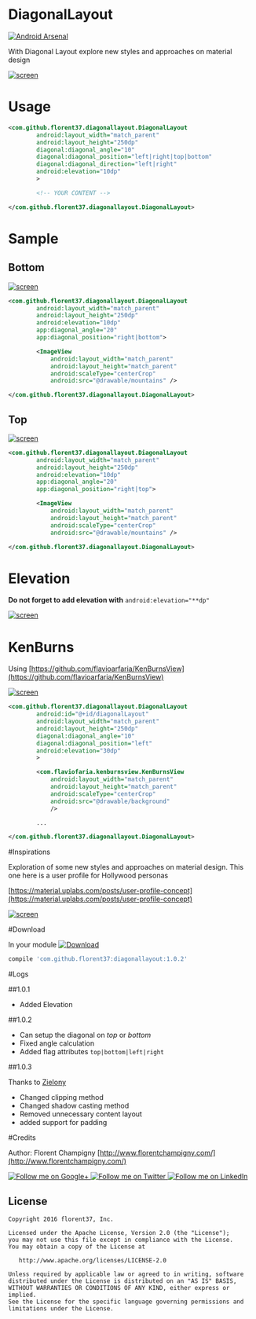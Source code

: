 # DiagonalLayout

[![Android Arsenal](https://img.shields.io/badge/Android%20Arsenal-DiagonalLayout-brightgreen.svg?style=flat)](http://android-arsenal.com/details/1/4530)

With Diagonal Layout explore new styles and approaches on material design

[![screen](https://raw.githubusercontent.com/florent37/DiagonalLayout/master/media/sample.gif)](https://www.github.com/florent37/DiagonalLayout)

# Usage

```xml
<com.github.florent37.diagonallayout.DiagonalLayout
        android:layout_width="match_parent"
        android:layout_height="250dp"
        diagonal:diagonal_angle="10"
        diagonal:diagonal_position="left|right|top|bottom"
        diagonal:diagonal_direction="left|right"
        android:elevation="10dp"
        >

        <!-- YOUR CONTENT -->

</com.github.florent37.diagonallayout.DiagonalLayout>
```

# Sample

## Bottom

[![screen](https://raw.githubusercontent.com/florent37/DiagonalLayout/master/media/sample2_elevation.png)](https://www.github.com/florent37/DiagonalLayout)

```xml
<com.github.florent37.diagonallayout.DiagonalLayout
        android:layout_width="match_parent"
        android:layout_height="250dp"
        android:elevation="10dp"
        app:diagonal_angle="20"
        app:diagonal_position="right|bottom">

        <ImageView
            android:layout_width="match_parent"
            android:layout_height="match_parent"
            android:scaleType="centerCrop"
            android:src="@drawable/mountains" />

</com.github.florent37.diagonallayout.DiagonalLayout>
```

## Top

[![screen](https://raw.githubusercontent.com/florent37/DiagonalLayout/master/media/sample2_bottom.png)](https://www.github.com/florent37/DiagonalLayout)

```xml
<com.github.florent37.diagonallayout.DiagonalLayout
        android:layout_width="match_parent"
        android:layout_height="250dp"
        android:elevation="10dp"
        app:diagonal_angle="20"
        app:diagonal_position="right|top">

        <ImageView
            android:layout_width="match_parent"
            android:layout_height="match_parent"
            android:scaleType="centerCrop"
            android:src="@drawable/mountains" />

</com.github.florent37.diagonallayout.DiagonalLayout>
```

# Elevation

**Do not forget to add elevation with** `android:elevation="**dp"`

[![screen](https://raw.githubusercontent.com/florent37/DiagonalLayout/master/media/with_elevation_small.png)](https://www.github.com/florent37/DiagonalLayout)

# KenBurns

Using [https://github.com/flavioarfaria/KenBurnsView](https://github.com/flavioarfaria/KenBurnsView)

[![screen](https://raw.githubusercontent.com/florent37/DiagonalLayout/master/media/sample.gif)](https://www.github.com/florent37/DiagonalLayout)

```xml
<com.github.florent37.diagonallayout.DiagonalLayout
        android:id="@+id/diagonalLayout"
        android:layout_width="match_parent"
        android:layout_height="250dp"
        diagonal:diagonal_angle="10"
        diagonal:diagonal_position="left"
        android:elevation="30dp"
        >

        <com.flaviofaria.kenburnsview.KenBurnsView
            android:layout_width="match_parent"
            android:layout_height="match_parent"
            android:scaleType="centerCrop"
            android:src="@drawable/background"
            />

        ...

</com.github.florent37.diagonallayout.DiagonalLayout>
```

#Inspirations

Exploration of some new styles and approaches on material design. This one here is a user profile for Hollywood personas

[https://material.uplabs.com/posts/user-profile-concept](https://material.uplabs.com/posts/user-profile-concept)

[![screen](https://raw.githubusercontent.com/florent37/DiagonalLayout/master/media/materialup.png)](https://material.uplabs.com/posts/user-profile-concept)

#Download

In your module [![Download](https://api.bintray.com/packages/florent37/maven/DiagonalLayout/images/download.svg)](https://bintray.com/florent37/maven/DiagonalLayout/_latestVersion)
```groovy
compile 'com.github.florent37:diagonallayout:1.0.2'
```

#Logs

##1.0.1

- Added Elevation

##1.0.2

- Can setup the diagonal on *top* or *bottom*
- Fixed angle calculation
- Added flag attributes `top|bottom|left|right`

##1.0.3

Thanks to [ZieIony](https://github.com/ZieIony)

- Changed clipping method
- Changed shadow casting method
- Removed unnecessary content layout
- added support for padding

#Credits

Author: Florent Champigny [http://www.florentchampigny.com/](http://www.florentchampigny.com/)

<a href="https://plus.google.com/+florentchampigny">
  <img alt="Follow me on Google+"
       src="https://raw.githubusercontent.com/florent37/DaVinci/master/mobile/src/main/res/drawable-hdpi/gplus.png" />
</a>
<a href="https://twitter.com/florent_champ">
  <img alt="Follow me on Twitter"
       src="https://raw.githubusercontent.com/florent37/DaVinci/master/mobile/src/main/res/drawable-hdpi/twitter.png" />
</a>
<a href="https://www.linkedin.com/in/florentchampigny">
  <img alt="Follow me on LinkedIn"
       src="https://raw.githubusercontent.com/florent37/DaVinci/master/mobile/src/main/res/drawable-hdpi/linkedin.png" />
</a>


License
--------

    Copyright 2016 florent37, Inc.

    Licensed under the Apache License, Version 2.0 (the "License");
    you may not use this file except in compliance with the License.
    You may obtain a copy of the License at

       http://www.apache.org/licenses/LICENSE-2.0

    Unless required by applicable law or agreed to in writing, software
    distributed under the License is distributed on an "AS IS" BASIS,
    WITHOUT WARRANTIES OR CONDITIONS OF ANY KIND, either express or implied.
    See the License for the specific language governing permissions and
    limitations under the License.
